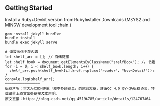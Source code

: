 ## Getting Started
 Install a Ruby+Devkit version from RubyInstaller Downloads (MSYS2 and MINGW development tool chain.)

```
gem install jekyll bundler
bundle install
bundle exec jekyll serve
```

```
# 读取微信书架内容
let shelf_arr = []; // 存储链接
let shelf_book = document.getElementsByClassName("shelfBook"); // 书籍
for (i = 0; i < shelf_book.length; i++) {
  shelf_arr.push(shelf_book[i].href.replace("reader", "bookDetail"));
}
console.log(shelf_arr);
————————————————
版权声明：本文为CSDN博主「差不多的张三」的原创文章，遵循CC 4.0 BY-SA版权协议，转载请附上原文出处链接及本声明。
原文链接：https://blog.csdn.net/qq_45196785/article/details/124767864
```